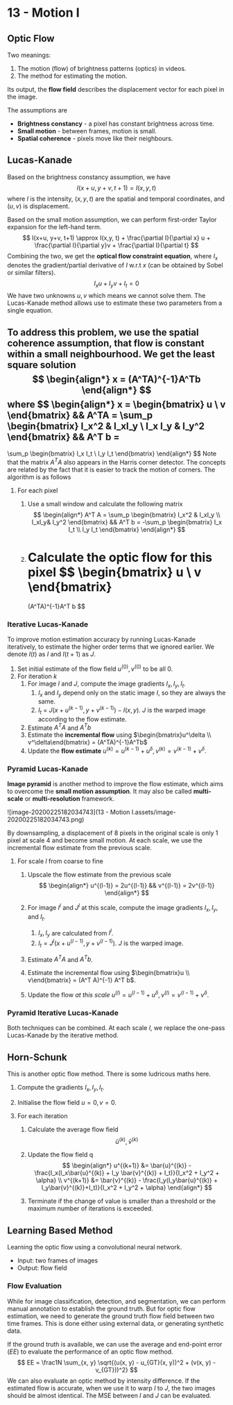 # 13 - Motion I

## Optic Flow

Two meanings:

1. The motion (flow) of brightness patterns (optics) in videos.
2. The method for estimating the motion.

Its output, the **flow field** describes the displacement vector for each pixel in the image. 

The assumptions are

- **Brightness constancy** - a pixel has constant brightness across time.
- **Small motion** - between frames, motion is small.
- **Spatial coherence** - pixels move like their neighbours.

## Lucas-Kanade

Based on the brightness constancy assumption, we have
$$
I(x+u, y+v, t+1) = I(x, y, t)
$$
where $I$ is the intensity, $(x, y, t)$ are the spatial and temporal coordinates, and $(u, v)$ is displacement.

Based on the small motion assumption, we can perform first-order Taylor expansion for the left-hand term.
$$
I(x+u, y+v, t+1) \approx I(x,y, t) + \frac{\partial I}{\partial x} u + \frac{\partial I}{\partial y}v + \frac{\partial I}{\partial t}
$$
Combining the two, we get the **optical flow constraint equation**, where $I_x$ denotes the gradient/partial derivative of $I$ w.r.t $x$ (can be obtained by Sobel or similar filters).
$$
I_xu + I_yv + I_t = 0
$$
We have two unknowns $u, v$ which means we cannot solve them. The Lucas-Kanade method allows use to estimate these two parameters from a single equation.

To address this problem, we use the **spatial coherence** assumption, that flow is constant within a small neighbourhood. We get the least square solution 
$$
\begin{align*}
x = (A^TA)^{-1}A^Tb
\end{align*}
$$
where
$$
\begin{align*}
x = 
\begin{bmatrix}
u \\ v
\end{bmatrix}
&&
A^TA = 
\sum_p
\begin{bmatrix}
I_x^2 & I_xI_y \\
I_x I_y & I_y^2
\end{bmatrix}
&&
A^T b =
-
\sum_p
\begin{bmatrix}
I_x I_t \\
I_y I_t
\end{bmatrix}
\end{align*}
$$
Note that the matrix $A^T A$ also appears in the Harris corner detector. The concepts are related by the fact that it is easier to track the motion of corners. The algorithm is as follows

1. For each pixel

   1. Use a small window and calculate the following matrix
      $$
      \begin{align*}
      A^T A = \sum_p 
      \begin{bmatrix}
      I_x^2 & I_xI_y \\
      I_xI_y& I_y^2
      \end{bmatrix}
      &&
      A^T b = -\sum_p
      \begin{bmatrix}
      I_x I_t \\
      I_y I_t
      \end{bmatrix}
      \end{align*}
      $$

   2. Calculate the optic flow for this pixel
      $$
      \begin{bmatrix}
      u \\ v
      \end{bmatrix}
      =
      (A^TA)^{-1}A^T b
      $$

### Iterative Lucas-Kanade

To improve motion estimation accuracy by running Lucas-Kanade iteratively, to estimate the higher order terms that we ignored earlier. We denote $I(t)$ as $I$ and $I(t+1)$ as $J$.

1. Set initial estimate of the flow field $u^{(0)}, v^{(0)}$ to be all 0.
2. For iteration $k$
   1. For image $I$ and $J$, compute the image gradients $I_x, I_y, I_t$.
      1. $I_x$ and $I_y$ depend only on the static image $I$, so they are always the same.
      2. $I_t$ = $J(x+u^{(k-1)}, y+v^{(k-1)}) - I(x, y)$. $J$ is the warped image according to the flow estimate.
   2. Estimate $A^TA$ and $A^Tb$ 
   3. Estimate the **incremental flow** using $\begin{bmatrix}u^\delta \\ v^\delta\end{bmatrix} = (A^TA)^{-1}A^Tb$
   4. Update the **flow estimate** $u^{(k)} = u^{(k-1)} + u^\delta, v^{(k)} = v^{(k-1)} + v^\delta$.

### Pyramid Lucas-Kanade

**Image pyramid** is another method to improve the flow estimate, which aims to overcome the **small motion assumption**. It may also be called **multi-scale** or **multi-resolution** framework.

![image-20200225182034743](13 - Motion I.assets/image-20200225182034743.png)

By downsampling, a displacement of 8 pixels in the original scale is only 1 pixel at scale 4 and become small motion. At each scale, we use the incremental flow estimate from the previous scale.

1. For scale $l$ from coarse to fine

   1. Upscale the flow estimate from the previous scale
      $$
      \begin{align*}
      u^{(l-1)} = 2u^{(l-1)} && v^{(l-1)} = 2v^{(l-1)}
      \end{align*}
      $$

   2. For image $I^l$ and $J^l$ at this scale, compute the image gradients $I_x, I_y$, and $I_t$.

      1. $I_x, I_y$ are calculated from $I^l$.
      2. $I_t = J^l(x+u^{(l-1)}, y+v^{(l-1)})$. $J$ is the warped image.

   3. Estimate $A^TA$ and $A^Tb$.

   4. Estimate the incremental flow using $\begin{bmatrix}u \\ v\end{bmatrix} = (A^T A)^{-1} A^T b$.

   5. Update the flow *at this scale* $u^{(l)} = u^{(l-1)} + u^\delta, v^{(l)} = v^{(l-1)} + v^\delta$.

### Pyramid Iterative Lucas-Kanade

Both techniques can be combined. At each scale $l$, we replace the one-pass Lucas-Kanade by the iterative method.

## Horn-Schunk

This is another optic flow method. There is some ludricous maths here.

1. Compute the gradients $I_x, I_y, I_t$.

2. Initialise the flow field $u=0, v=0$.

3. For each iteration

   1. Calculate the average flow field
      $$
      \bar{u}^{(k)}, \bar{v}^{(k)}
      $$

   2. Update the flow field q
      $$
      \begin{align*}
      u^{(k+1)} &= \bar{u}^{(k)} - \frac{I_x(I_x\bar{u}^{(k)} + I_y \bar{v}^{(k)} + I_t)}{I_x^2 + I_y^2 + \alpha} \\
      v^{(k+1)} &= \bar{v}^{(k)} - \frac{I_y(I_y\bar{u}^{(k)} + I_y\bar{v}^{(k)}+I_t)}{I_x^2 + I_y^2 + \alpha}
      \end{align*}
      $$

   3. Terminate if the change of value is smaller than a threshold or the maximum number of iterations is exceeded.

## Learning Based Method

Learning the optic flow using a convolutional neural network.

- Input: two frames of images
- Output: flow field

### Flow Evaluation

While for image classification, detection, and segmentation, we can perform manual annotation to establish the ground truth. But for optic flow estimation, we need to generate the ground truth flow field between two time frames. This is done either using external data, or generating synthetic data.

If the ground truth is available, we can use the average and end-point error ($EE$) to evaluate the performance of an optic flow method.
$$
EE = \frac1N \sum_{x, y} \sqrt{(u(x, y) - u_{GT}(x, y))^2 + (v(x, y) - v_{GT}))^2}
$$
We can also evaluate an optic method by intensity difference. If the estimated flow is accurate, when we use it to warp $I$ to $J$, the two images should be almost identical. The MSE between $I$ and $J$ can be evaluated.